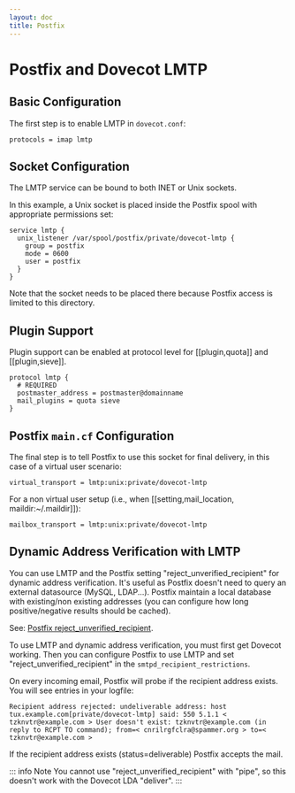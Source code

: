 ```yaml
---
layout: doc
title: Postfix
---
```


# Postfix and Dovecot LMTP

## Basic Configuration

The first step is to enable LMTP in `dovecot.conf`:

```
protocols = imap lmtp
```

## Socket Configuration

The LMTP service can be bound to both INET or Unix sockets.

In this example, a Unix socket is placed inside the Postfix spool with
appropriate permissions set:

```
service lmtp {
  unix_listener /var/spool/postfix/private/dovecot-lmtp {
    group = postfix
    mode = 0600
    user = postfix
  }
}
```

Note that the socket needs to be placed there because Postfix access is
limited to this directory.

## Plugin Support

Plugin support can be enabled at protocol level for [[plugin,quota]] and
[[plugin,sieve]].

```[dovecot.conf]
protocol lmtp {
  # REQUIRED
  postmaster_address = postmaster@domainname
  mail_plugins = quota sieve
}
```

## Postfix `main.cf` Configuration

The final step is to tell Postfix to use this socket for final delivery,
in this case of a virtual user scenario:

```
virtual_transport = lmtp:unix:private/dovecot-lmtp
```

For a non virtual user setup (i.e., when
[[setting,mail_location, maildir:~/.maildir]]):

```
mailbox_transport = lmtp:unix:private/dovecot-lmtp
```

## Dynamic Address Verification with LMTP

You can use LMTP and the Postfix setting "reject_unverified_recipient" for
dynamic address verification. It's useful as Postfix doesn't need to query
an external datasource (MySQL, LDAP...). Postfix maintain a local database
with existing/non existing addresses (you can configure how long
positive/negative results should be cached).

See: [Postfix reject_unverified_recipient](https://www.postfix.org/ADDRESS_VERIFICATION_README.html).

To use LMTP and dynamic address verification, you must first get Dovecot
working. Then you can configure Postfix to use LMTP and set
"reject_unverified_recipient" in the `smtpd_recipient_restrictions`.

On every incoming email, Postfix will probe if the recipient address
exists. You will see entries in your logfile:

```
Recipient address rejected: undeliverable address: host tux.example.com[private/dovecot-lmtp] said: 550 5.1.1 < tzknvtr@example.com > User doesn't exist: tzknvtr@example.com (in reply to RCPT TO command); from=< cnrilrgfclra@spammer.org > to=< tzknvtr@example.com >
```

If the recipient address exists (status=deliverable) Postfix accepts the
mail.

::: info Note
You cannot use "reject_unverified_recipient" with "pipe", so this doesn't
work with the Dovecot LDA "deliver".
:::
